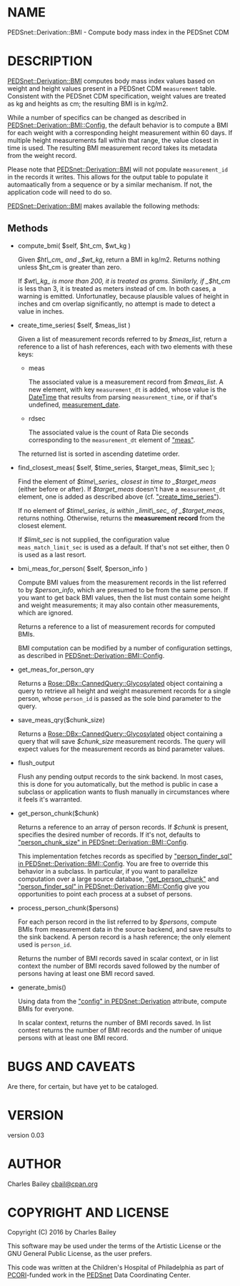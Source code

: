 # NAME

PEDSnet::Derivation::BMI - Compute body mass index in the PEDSnet CDM

# DESCRIPTION

[PEDSnet::Derivation::BMI](https://metacpan.org/pod/PEDSnet::Derivation::BMI) computes body mass index values based on
weight and height values present in a PEDSnet CDM `measurement`
table.  Consistent with the PEDSnet CDM specification, weight values
are treated as kg and heights as cm; the resulting BMI is in kg/m2.

While a number of specifics can be changed as described in
[PEDSnet::Derivation::BMI::Config](https://metacpan.org/pod/PEDSnet::Derivation::BMI::Config), the default behavior is to
compute a BMI for each weight with a corresponding height measurement
within 60 days.  If multiple height measurements fall within that
range, the value closest in time is used.  The resulting BMI
measurement record takes its metadata from the weight record.

Please note that [PEDSnet::Derivation::BMI](https://metacpan.org/pod/PEDSnet::Derivation::BMI) will not populate
`measurement_id` in the records it writes.  This allows for the
output table to populate it automaatically from a sequence or by a
similar mechanism.  If not, the application code will need to do so.

[PEDSnet::Derivation::BMI](https://metacpan.org/pod/PEDSnet::Derivation::BMI) makes available the following methods:

## Methods

- compute\_bmi( $self, $ht\_cm, $wt\_kg )

    Given _$ht\_cm_ and _$wt\_kg_, return a BMI in kg/m2.  Returns nothing
    unless $ht\_cm is greater than zero.

    If _$wt\_kg_ is more than 200, it is treated as grams.  Similarly, if
    _$ht\_cm_ is less than 3, it is treated as meters instead of cm.  In
    both cases, a warning is emitted.  Unfortunatley, because plausible
    values of height in inches and cm overlap significantly, no attempt is
    made to detect a value in inches.

- create\_time\_series( $self, $meas\_list )

    Given a list of measurement records referred to by _$meas\_list_,
    return a reference to a list of hash references, each with two
    elements with these keys:

    - meas

        The associated value is a measurement record from _$meas\_list_.  A
        new element, with key `measurement_dt` is added, whose value is the
        [DateTime](https://metacpan.org/pod/DateTime) that results from parsing `measurement_time`, or if
        that's undefined, [measurement\_date](https://metacpan.org/pod/measurement_date).

    - rdsec

        The associated value is the count of Rata Die seconds corresponding to
        the `measurement_dt` element of ["meas"](#meas).

    The returned list is sorted in ascending datetime order.

- find\_closest\_meas( $self, $time\_series, $target\_meas, $limit\_sec );

    Find the element of _$time\_series_ closest in time to _$target\_meas_
    (either before or after).  If _$target\_meas_ doesn't have a
    `measurement_dt` element, one is added as described above (cf. ["create\_time\_series"](#create_time_series)).

    If no element of _$time\_series_ is within _limit\_sec_ of
    _$target\_meas_, returns nothing.  Otherwise, returns the
    **measurement record** from the closest element.

    If _$limit\_sec_ is not supplied, the configuration value
    `meas_match_limit_sec` is used as a default.  If that's not set
    either, then 0 is used as a last resort.

- bmi\_meas\_for\_person( $self, $person\_info )

    Compute BMI values from the measurement records in the list referred
    to by _$person\_info_, which are presumed to be from the same
    person.  If you want to get back BMI values, then the list must
    contain some height and weight measurements; it may also contain other
    measurements, which are ignored.

    Returns a reference to a list of measurement records for computed BMIs.

    BMI computation can be modified by a number of configuration settings,
    as described in [PEDSnet::Derivation::BMI::Config](https://metacpan.org/pod/PEDSnet::Derivation::BMI::Config).

- get\_meas\_for\_person\_qry

    Returns a [Rose::DBx::CannedQuery::Glycosylated](https://metacpan.org/pod/Rose::DBx::CannedQuery::Glycosylated) object containing a
    query to retrieve all height and weight measurement records for a
    single person, whose `person_id` is passed as the sole bind parameter
    to the query.

- save\_meas\_qry($chunk\_size)

    Returns a [Rose::DBx::CannedQuery::Glycosylated](https://metacpan.org/pod/Rose::DBx::CannedQuery::Glycosylated) object containing a
    query that will save _$chunk\_size_ measurement records.  The query
    will expect values for the measurement records as bind parameter values.

- flush\_output

    Flush any pending output records to the sink backend.  In most cases,
    this is done for you automatically, but the method is public in case a
    subclass or application wants to flush manually in circumstances where
    it feels it's warranted.

- get\_person\_chunk($chunk)

    Returns a reference to an array of person records.  If _$chunk_ is
    present, specifies the desired number of records.  If it's not,
    defaults to ["person\_chunk\_size" in PEDSnet::Derivation::BMI::Config](https://metacpan.org/pod/PEDSnet::Derivation::BMI::Config#person_chunk_size).

    This implementation fetches records as specified by
    ["person\_finder\_sql" in PEDSnet::Derivation::BMI::Config](https://metacpan.org/pod/PEDSnet::Derivation::BMI::Config#person_finder_sql).  You are free
    to override this behavior in a subclass.  In particular, if you want
    to parallelize computation over a large source database,
    ["get\_person\_chunk"](#get_person_chunk) and
    ["person\_finder\_sql" in PEDSnet::Derivation::BMI::Config](https://metacpan.org/pod/PEDSnet::Derivation::BMI::Config#person_finder_sql) give you
    opportunities to point each process at a subset of persons.

- process\_person\_chunk($persons)

    For each person record in the list referred to by _$persons_, compute
    BMIs from measurement data in the source backend, and save results to
    the sink backend.  A person record is a hash reference; the only
    element used is `person_id`.

    Returns the number of BMI records saved in scalar context, or in list
    context the number of BMI records saved followed by the number of
    persons having at least one BMI record saved.

- generate\_bmis()

    Using data from the ["config" in PEDSnet::Derivation](https://metacpan.org/pod/PEDSnet::Derivation#config) attribute, compute
    BMIs for everyone.

    In scalar context, returns the number of BMI records saved.  In list
    contest returns the number of BMI records and the number of unique
    persons with at least one BMI record.

# BUGS AND CAVEATS

Are there, for certain, but have yet to be cataloged.

# VERSION

version 0.03

# AUTHOR

Charles Bailey <cbail@cpan.org>

# COPYRIGHT AND LICENSE

Copyright (C) 2016 by Charles Bailey

This software may be used under the terms of the Artistic License or
the GNU General Public License, as the user prefers.

This code was written at the Children's Hospital of Philadelphia as
part of [PCORI](http://www.pcori.org)-funded work in the
[PEDSnet](http://www.pedsnet.org) Data Coordinating Center.
